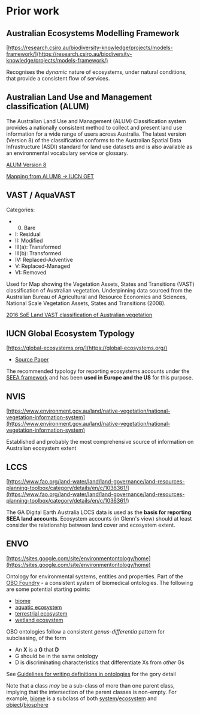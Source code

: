 # Prior work

## Australian Ecosystems Modelling Framework

[https://research.csiro.au/biodiversity-knowledge/projects/models-framework/](https://research.csiro.au/biodiversity-knowledge/projects/models-framework/)

Recognises the _dynamic_ nature of ecosystems, under natural conditions, that provide a consistent flow of services.

## Australian Land Use and Management classification (ALUM)

The Australian Land Use and Management (ALUM) Classification system provides a nationally consistent method to collect and present land use information for a wide range of users across Australia. The latest version (Version 8) of the classification conforms to the Australian Spatial Data Infrastructure (ASDI) standard for land use datasets and is also available as an environmental vocabulary service or glossary.

[ALUM Version 8](https://www.agriculture.gov.au/abares/aclump/land-use/alum-classification)

[Mapping from ALUM8 &rarr; IUCN GET](https://github.com/CSIRO-enviro-informatics/ecosystem-typology/files/13446193/ALUMv8.xlsx)

## VAST / AquaVAST

Categories: 
- 0. Bare
- I: Residual
- II: Modified
- III(a): Transformed
- III(b): Transformed
- IV: Replaced-Adventive
- V: Replaced-Managed
- VI: Removed

Used for Map showing the Vegetation Assets, States and Transitions (VAST) classification of Australian vegetation. Underpinning data sourced from the Australian Bureau of Agricultural and Resource Economics and Sciences, National Scale Vegetation Assets, States and Transitions (2008).

[2016 SoE Land VAST classification of Australian vegetation](https://data.gov.au/dataset/ds-dga-f093534a-cd3d-4284-a084-0dfabb399272/details)


## IUCN Global Ecosystem Typology

[https://global-ecosystems.org/](https://global-ecosystems.org/)
- [Source Paper](https://www.nature.com/articles/s41586-022-05318-4)

The recommended typology for reporting ecosystems accounts under the [SEEA framework](https://seea.un.org/ecosystem-accounting/) and has been **used in Europe and the US** for this purpose.

## NVIS

[https://www.environment.gov.au/land/native-vegetation/national-vegetation-information-system](https://www.environment.gov.au/land/native-vegetation/national-vegetation-information-system)

Established and probably the most comprehensive source of information on Australian ecosystem extent

## LCCS

[https://www.fao.org/land-water/land/land-governance/land-resources-planning-toolbox/category/details/en/c/1036361/](https://www.fao.org/land-water/land/land-governance/land-resources-planning-toolbox/category/details/en/c/1036361/)

The GA Digital Earth Australia LCCS data is used as the **basis for reporting SEEA land accounts**. Ecosystem accounts (in Glenn's view) should at least consider the relationship between land cover and ecosystem extent.

## ENVO

[https://sites.google.com/site/environmentontology/home](https://sites.google.com/site/environmentontology/home)

Ontology for environmental systems, entities and properties.
Part of the [OBO Foundry](http://obofoundry.org/) - a consistent system of biomedical ontologies. The following are some potential starting points:

- [biome](http://www.ebi.ac.uk/ols4/ontologies/envo/classes/http%253A%252F%252Fpurl.obolibrary.org%252Fobo%252FENVO_00000428)
- [aquatic ecosystem](http://www.ebi.ac.uk/ols4/ontologies/envo/classes/http%253A%252F%252Fpurl.obolibrary.org%252Fobo%252FENVO_01001787)
- [terrestrial ecosystem](https://www.ebi.ac.uk/ols/ontologies/envo/terms?iri=http%3A%2F%2Fpurl.obolibrary.org%2Fobo%2FENVO_01001790)
- [wetland ecosystem](https://www.ebi.ac.uk/ols/ontologies/envo/terms?iri=http%3A%2F%2Fpurl.obolibrary.org%2Fobo%2FENVO_01001209&lang=en&viewMode=All&siblings=false)

OBO ontologies follow a consistent _genus-differentia_ pattern for subclassing, of the form

- An **X** is a **G** that **D**
- G should be in the same ontology
- D is discriminating characteristics that differentiate Xs from _other_ Gs

See [Guidelines for writing definitions in ontologies](https://philpapers.org/archive/SEPGFW.pdf) for the gory detail

Note that a class _may_ be a sub-class of more than one parent class, implying that the intersection of the parent classes is non-empty.
For example, [biome](http://www.ebi.ac.uk/ols4/ontologies/envo/classes/http%253A%252F%252Fpurl.obolibrary.org%252Fobo%252FENVO_00000428) is a subclass of both [system](http://www.ebi.ac.uk/ols4/ontologies/envo/classes/http%253A%252F%252Fpurl.obolibrary.org%252Fobo%252FRO_0002577)/[ecosystem](http://www.ebi.ac.uk/ols4/ontologies/envo/classes/http%253A%252F%252Fpurl.obolibrary.org%252Fobo%252FENVO_01001110) and [object](http://www.ebi.ac.uk/ols4/ontologies/envo/classes/http%253A%252F%252Fpurl.obolibrary.org%252Fobo%252FBFO_0000030)/[biosphere](http://www.ebi.ac.uk/ols4/ontologies/envo/classes/http%253A%252F%252Fpurl.obolibrary.org%252Fobo%252FENVO_01000817)
